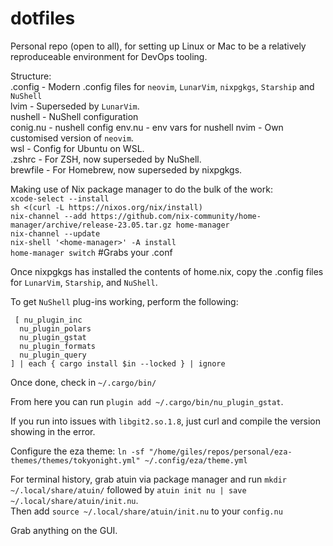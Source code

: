 # dotfiles

Personal repo (open to all), for setting up Linux or Mac to be a relatively reproduceable environment for DevOps tooling.  

Structure:  
    .config  - Modern .config files for `neovim`, `LunarVim`, `nixpgkgs`, `Starship` and `NuShell`  
      lvim    - Superseded by `LunarVim`.  
      nushell - NuShell configuration  
        conig.nu - nushell config
        env.nu   - env vars for nushell
      nvim    - Own customised version of `neovim`.  
    wsl      - Config for Ubuntu on WSL.  
    .zshrc   - For ZSH, now superseded by NuShell.  
    brewfile - For Homebrew, now superseded by nixpgkgs.  

Making use of Nix package manager to do the bulk of the work:  
  `xcode-select --install`  
  `sh <(curl -L https://nixos.org/nix/install)`  
  `nix-channel --add https://github.com/nix-community/home-manager/archive/release-23.05.tar.gz home-manager`  
  `nix-channel --update`  
  `nix-shell '<home-manager>' -A install`  
  `home-manager switch` #Grabs your .conf  
  
Once nixpgkgs has installed the contents of home.nix, copy the .config files for `LunarVim`, `Starship`, and `NuShell`.  

To get `NuShell` plug-ins working, perform the following:  
```
 [ nu_plugin_inc  
  nu_plugin_polars  
  nu_plugin_gstat  
  nu_plugin_formats  
  nu_plugin_query  
] | each { cargo install $in --locked } | ignore
```

Once done, check in `~/.cargo/bin/`  

From here you can run `plugin add ~/.cargo/bin/nu_plugin_gstat`.  

If you run into issues with `libgit2.so.1.8`, just curl and compile the version showing in the error.  
  
Configure the eza theme: `ln -sf "/home/giles/repos/personal/eza-themes/themes/tokyonight.yml" ~/.config/eza/theme.yml`  
  
For terminal history, grab atuin via package manager and run `mkdir ~/.local/share/atuin/` followed by `atuin init nu | save ~/.local/share/atuin/init.nu`.  
Then add `source ~/.local/share/atuin/init.nu` to your `config.nu`

Grab anything on the GUI.  
